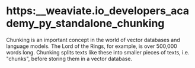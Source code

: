 # https:\_\_weaviate.io_developers_academy_py_standalone_chunking

Chunking is an important concept in the world of vector databases and language models. The Lord of the Rings, for example, is over 500,000 words long. Chunking splits texts like these into smaller pieces of texts, i.e. "chunks", before storing them in a vector database.

